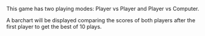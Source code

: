This game has two playing modes: Player vs Player and Player vs Computer.

A barchart will be displayed comparing the scores of both players after the first player to get the best of 10 plays.